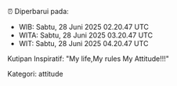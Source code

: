 ⏰ Diperbarui pada:
- WIB: Sabtu, 28 Juni 2025 02.20.47 UTC
- WITA: Sabtu, 28 Juni 2025 03.20.47 UTC
- WIT: Sabtu, 28 Juni 2025 04.20.47 UTC

Kutipan Inspiratif:
"My life,My rules My Attitude!!!"


Kategori: attitude

